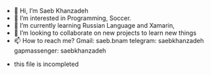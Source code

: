 - 👋 Hi, I’m Saeb Khanzadeh
- 👀 I’m interested in Programming, Soccer.
- 🌱 I’m currently learning Russian Language and Xamarin, 
- 💞️ I’m looking to collaborate on new projects to learn new things
- 📫 How to reach me?
  Gmail: saeb.bnam
  telegram: saebkhanzadeh
  gapmassenger: saebkhanzadeh
* this file is incompleted

<!---
famousman/famousman is a ✨ special ✨ repository because its `README.md` (this file) appears on your GitHub profile.
You can click the Preview link to take a look at your changes.
--->
